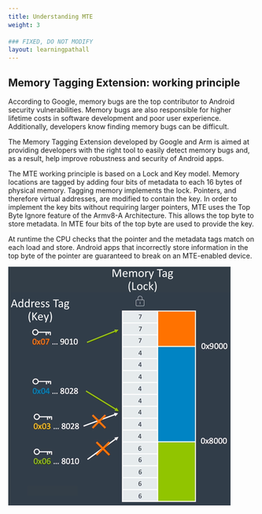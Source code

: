 ```yaml
---
title: Understanding MTE
weight: 3

### FIXED, DO NOT MODIFY
layout: learningpathall
---
```


## Memory Tagging Extension: working principle

According to Google, memory bugs are the top contributor to Android security vulnerabilities. Memory bugs are also responsible for higher lifetime costs in software development and poor user experience.
Additionally, developers know finding memory bugs can be difficult.

The Memory Tagging Extension developed by Google and Arm is aimed at providing developers with the right tool to easily detect memory bugs and, as a result, help improve robustness and security of Android apps.

The MTE working principle is based on a Lock and Key model. Memory locations are tagged by adding four bits of metadata to each 16 bytes of physical memory. Tagging memory implements the lock. Pointers, and therefore virtual addresses, are modified to contain the key.
In order to implement the key bits without requiring larger pointers, MTE uses the Top Byte Ignore feature of the Armv8-A Architecture. This allows the top byte to store metadata. In MTE four bits of the top byte are used to provide the key. 

At runtime the CPU checks that the pointer and the metadata tags match on each load and store. Android apps that incorrectly store information in the top byte of the pointer are guaranteed to break on an MTE-enabled device. 

![alt-text-2](pictures/03_mte_lock_and_key_model.png "MTE Lock and Key underlying model.")
